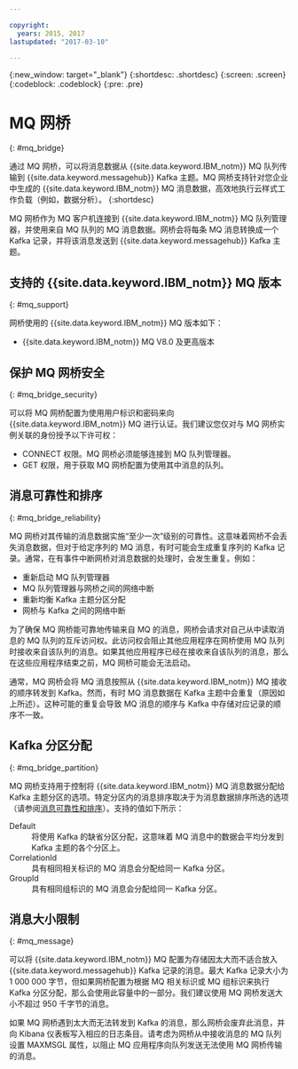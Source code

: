 ```yaml
---

copyright:
  years: 2015, 2017
lastupdated: "2017-03-10"

---
```


{:new_window: target="_blank"}
{:shortdesc: .shortdesc}
{:screen: .screen}
{:codeblock: .codeblock}
{:pre: .pre}

# MQ 网桥
{: #mq_bridge}

通过 MQ 网桥，可以将消息数据从 {{site.data.keyword.IBM_notm}} MQ 队列传输到 {{site.data.keyword.messagehub}} Kafka 主题。MQ 网桥支持针对您企业中生成的 {{site.data.keyword.IBM_notm}} MQ 消息数据，高效地执行云样式工作负载（例如，数据分析）。
{:shortdesc}

MQ 网桥作为 MQ 客户机连接到 {{site.data.keyword.IBM_notm}} MQ 队列管理器，并使用来自 MQ 队列的 MQ 消息数据。网桥会将每条 MQ 消息转换成一个 Kafka 记录，并将该消息发送到 {{site.data.keyword.messagehub}} Kafka 主题。

## 支持的 {{site.data.keyword.IBM_notm}} MQ 版本
{: #mq_support}

网桥使用的 {{site.data.keyword.IBM_notm}} MQ 版本如下：

* {{site.data.keyword.IBM_notm}} MQ V8.0 及更高版本

## 保护 MQ 网桥安全
{: #mq_bridge_security}

可以将 MQ 网桥配置为使用用户标识和密码来向 {{site.data.keyword.IBM_notm}} MQ 进行认证。我们建议您仅对与 MQ 网桥实例关联的身份授予以下许可权：

* CONNECT 权限。MQ 网桥必须能够连接到 MQ 队列管理器。
* GET 权限，用于获取 MQ 网桥配置为使用其中消息的队列。

## 消息可靠性和排序
{: #mq_bridge_reliability}

MQ 网桥对其传输的消息数据实施“至少一次”级别的可靠性。这意味着网桥不会丢失消息数据，但对于给定序列的 MQ 消息，有时可能会生成重复序列的 Kafka 记录。通常，在有事件中断网桥对消息数据的处理时，会发生重复。例如：

* 重新启动 MQ 队列管理器
* MQ 队列管理器与网桥之间的网络中断
* 重新均衡 Kafka 主题分区分配
* 网桥与 Kafka 之间的网络中断

为了确保 MQ 网桥能可靠地传输来自 MQ 的消息，网桥会请求对自己从中读取消息的 MQ 队列的互斥访问权。此访问权会阻止其他应用程序在网桥使用 MQ 队列时接收来自该队列的消息。如果其他应用程序已经在接收来自该队列的消息，那么在这些应用程序结束之前，MQ 网桥可能会无法启动。

通常，MQ 网桥会将 MQ 消息按照从 {{site.data.keyword.IBM_notm}} MQ 接收的顺序转发到 Kafka。然而，有时 MQ 消息数据在 Kafka 主题中会重复（原因如上所述）。这种可能的重复会导致 MQ 消息的顺序与 Kafka 中存储对应记录的顺序不一致。

## Kafka 分区分配
{: #mq_bridge_partition}

MQ 网桥支持用于控制将 {{site.data.keyword.IBM_notm}} MQ 消息数据分配给 Kafka 主题分区的选项。特定分区内的消息排序取决于为消息数据排序所选的选项（请参阅[消息可靠性和排序](#mq_bridge_reliability)）。支持的值如下所示：
<dl><dt>Default</dt>
<dd>将使用 Kafka 的缺省分区分配，这意味着 MQ 消息中的数据会平均分发到 Kafka 主题的各个分区上。</dd>
<dt>CorrelationId</dt>
<dd>具有相同相关标识的 MQ 消息会分配给同一 Kafka 分区。</dd>
<dt>GroupId</dt>
<dd>具有相同组标识的 MQ 消息会分配给同一 Kafka 分区。</dd>
</dl>

## 消息大小限制
{: #mq_message}

可以将 {{site.data.keyword.IBM_notm}} MQ 配置为存储因太大而不适合放入 {{site.data.keyword.messagehub}} Kafka 记录的消息。最大 Kafka 记录大小为 1 000 000 字节，但如果网桥配置为根据 MQ 相关标识或 MQ 组标识来执行 Kafka 分区分配，那么会使用此容量中的一部分。我们建议使用 MQ 网桥发送大小不超过 950 千字节的消息。

如果 MQ 网桥遇到太大而无法转发到 Kafka 的消息，那么网桥会废弃此消息，并向 Kibana 仪表板写入相应的日志条目。请考虑为网桥从中接收消息的 MQ 队列设置 MAXMSGL 属性，以阻止 MQ 应用程序向队列发送无法使用 MQ 网桥传输的消息。
